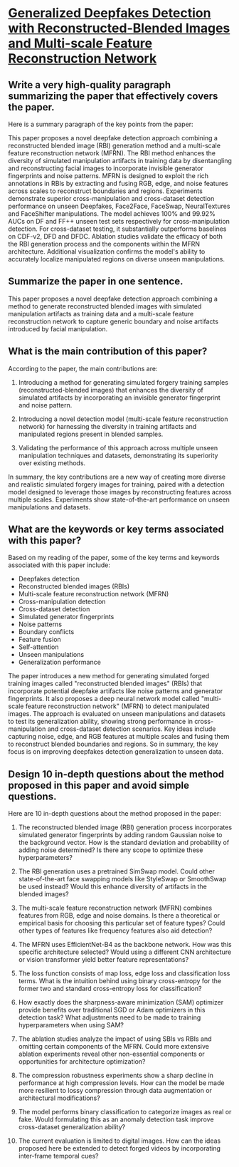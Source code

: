 # [Generalized Deepfakes Detection with Reconstructed-Blended Images and   Multi-scale Feature Reconstruction Network](https://arxiv.org/abs/2312.08020)

## Write a very high-quality paragraph summarizing the paper that effectively covers the paper.

 Here is a summary paragraph of the key points from the paper:

This paper proposes a novel deepfake detection approach combining a reconstructed blended image (RBI) generation method and a multi-scale feature reconstruction network (MFRN). The RBI method enhances the diversity of simulated manipulation artifacts in training data by disentangling and reconstructing facial images to incorporate invisible generator fingerprints and noise patterns. MFRN is designed to exploit the rich annotations in RBIs by extracting and fusing RGB, edge, and noise features across scales to reconstruct boundaries and regions. Experiments demonstrate superior cross-manipulation and cross-dataset detection performance on unseen Deepfakes, Face2Face, FaceSwap, NeuralTextures and FaceShifter manipulations. The model achieves 100% and 99.92% AUCs on DF and FF++ unseen test sets respectively for cross-manipulation detection. For cross-dataset testing, it substantially outperforms baselines on CDF-v2, DFD and DFDC. Ablation studies validate the efficacy of both the RBI generation process and the components within the MFRN architecture. Additional visualization confirms the model's ability to accurately localize manipulated regions on diverse unseen manipulations.


## Summarize the paper in one sentence.

 This paper proposes a novel deepfake detection approach combining a method to generate reconstructed blended images with simulated manipulation artifacts as training data and a multi-scale feature reconstruction network to capture generic boundary and noise artifacts introduced by facial manipulation.


## What is the main contribution of this paper?

 According to the paper, the main contributions are:

1) Introducing a method for generating simulated forgery training samples (reconstructed-blended images) that enhances the diversity of simulated artifacts by incorporating an invisible generator fingerprint and noise pattern.

2) Introducing a novel detection model (multi-scale feature reconstruction network) for harnessing the diversity in training artifacts and manipulated regions present in blended samples. 

3) Validating the performance of this approach across multiple unseen manipulation techniques and datasets, demonstrating its superiority over existing methods.

In summary, the key contributions are a new way of creating more diverse and realistic simulated forgery images for training, paired with a detection model designed to leverage those images by reconstructing features across multiple scales. Experiments show state-of-the-art performance on unseen manipulations and datasets.


## What are the keywords or key terms associated with this paper?

 Based on my reading of the paper, some of the key terms and keywords associated with this paper include:

- Deepfakes detection
- Reconstructed blended images (RBIs) 
- Multi-scale feature reconstruction network (MFRN)
- Cross-manipulation detection 
- Cross-dataset detection
- Simulated generator fingerprints
- Noise patterns
- Boundary conflicts
- Feature fusion
- Self-attention
- Unseen manipulations
- Generalization performance

The paper introduces a new method for generating simulated forged training images called "reconstructed blended images" (RBIs) that incorporate potential deepfake artifacts like noise patterns and generator fingerprints. It also proposes a deep neural network model called "multi-scale feature reconstruction network" (MFRN) to detect manipulated images. The approach is evaluated on unseen manipulations and datasets to test its generalization ability, showing strong performance in cross-manipulation and cross-dataset detection scenarios. Key ideas include capturing noise, edge, and RGB features at multiple scales and fusing them to reconstruct blended boundaries and regions. So in summary, the key focus is on improving deepfakes detection generalization to unseen data.


## Design 10 in-depth questions about the method proposed in this paper and avoid simple questions.

 Here are 10 in-depth questions about the method proposed in the paper:

1. The reconstructed blended image (RBI) generation process incorporates simulated generator fingerprints by adding random Gaussian noise to the background vector. How is the standard deviation and probability of adding noise determined? Is there any scope to optimize these hyperparameters? 

2. The RBI generation uses a pretrained SimSwap model. Could other state-of-the-art face swapping models like StyleSwap or SmoothSwap be used instead? Would this enhance diversity of artifacts in the blended images?

3. The multi-scale feature reconstruction network (MFRN) combines features from RGB, edge and noise domains. Is there a theoretical or empirical basis for choosing this particular set of feature types? Could other types of features like frequency features also aid detection?

4. The MFRN uses EfficientNet-B4 as the backbone network. How was this specific architecture selected? Would using a different CNN architecture or vision transformer yield better feature representations? 

5. The loss function consists of map loss, edge loss and classification loss terms. What is the intuition behind using binary cross-entropy for the former two and standard cross-entropy loss for classification?

6. How exactly does the sharpness-aware minimization (SAM) optimizer provide benefits over traditional SGD or Adam optimizers in this detection task? What adjustments need to be made to training hyperparameters when using SAM?

7. The ablation studies analyze the impact of using SBIs vs RBIs and omitting certain components of the MFRN. Could more extensive ablation experiments reveal other non-essential components or opportunities for architecture optimization?  

8. The compression robustness experiments show a sharp decline in performance at high compression levels. How can the model be made more resilient to lossy compression through data augmentation or architectural modifications?

9. The model performs binary classification to categorize images as real or fake. Would formulating this as an anomaly detection task improve cross-dataset generalization ability? 

10. The current evaluation is limited to digital images. How can the ideas proposed here be extended to detect forged videos by incorporating inter-frame temporal cues?
